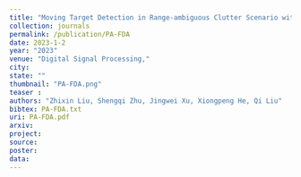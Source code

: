 ```yaml
---
title: "Moving Target Detection in Range-ambiguous Clutter Scenario with PA-FDA Dual-mode Radar"
collection: journals
permalink: /publication/PA-FDA
date: 2023-1-2
year: "2023"
venue: "Digital Signal Processing,"
city: 
state: ""
thumbnail: "PA-FDA.png"
teaser : 
authors: "Zhixin Liu, Shengqi Zhu, Jingwei Xu, Xiongpeng He, Qi Liu"
bibtex: PA-FDA.txt
uri: PA-FDA.pdf
arxiv: 
project: 
source: 
poster: 
data:
---
```

